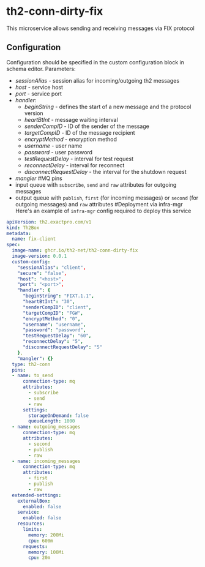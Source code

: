 # th2-conn-dirty-fix
This microservice allows sending and receiving messages via FIX protocol
## Configuration
Configuration should be specified in the custom configuration block in schema editor.
Parameters:
+ *sessionAlias* - session alias for incoming/outgoing th2 messages
+ *host* - service host
+ *port* - service port
+ *handler*:
  + *beginString* - defines the start of a new message and the protocol version
  + *heartBtInt* - message waiting interval
  + *senderCompID* - ID of the sender of the message
  + *targetCompID* - ID of the message recipient
  + *encryptMethod* - encryption method
  + *username* - user name
  + *password* - user password
  + *testRequestDelay* - interval for test request
  + *reconnectDelay* - interval for reconnect
  + *disconnectRequestDelay* - the interval for the shutdown request
+ *mangler*
#MQ pins
+ input queue with `subscribe`, `send` and `raw` attributes for outgoing messages
+ output queue with `publish`, `first` (for incoming messages) or `second` (for outgoing messages) and `raw` attributes
#Deployment via infra-mgr
Here's an example of `infra-mgr` config required to deploy this service
```yaml
apiVersion: th2.exactpro.com/v1
kind: Th2Box
metadata:
  name: fix-client
spec:
  image-name: ghcr.io/th2-net/th2-conn-dirty-fix
  image-version: 0.0.1
  custom-config:
    "sessionAlias": "client",
    "secure": "false",
    "host": "<host>",
    "port": "<port>",
    "handler": {
      "beginString": "FIXT.1.1",
      "heartBtInt": "30",
      "senderCompID": "client",
      "targetCompID": "FGW",
      "encryptMethod": "0",
      "username": "username",
      "password": "password",
      "testRequestDelay": "60",
      "reconnectDelay": "5",
      "disconnectRequestDelay": "5"
    },
    "mangler": {}
  type: th2-conn
  pins:
  - name: to_send
      connection-type: mq
      attributes:
        - subscribe
        - send
        - raw
      settings:
        storageOnDemand: false
        queueLength: 1000
  - name: outgoing_messages
      connection-type: mq
      attributes:
        - second
        - publish
        - raw
  - name: incoming_messages
      connection-type: mq
      attributes:
        - first
        - publish
        - raw
  extended-settings:
    externalBox:
      enabled: false
    service:
      enabled: false
    resources:
      limits:
        memory: 200Mi
        cpu: 600m
      requests:
        memory: 100Mi
        cpu: 20m
```
